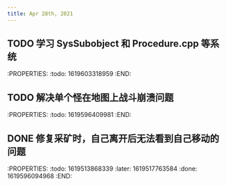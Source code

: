 ```yaml
---
title: Apr 28th, 2021
---
```


## TODO 学习 SysSubobject 和 Procedure.cpp 等系统
:PROPERTIES:
:todo: 1619603318959
:END:
## TODO 解决单个怪在地图上战斗崩溃问题
:PROPERTIES:
:todo: 1619596409981
:END:
## DONE 修复采矿时，自己离开后无法看到自己移动的问题
:PROPERTIES:
:todo: 1619513868339
:later: 1619517763584
:done: 1619596094968
:END:
##